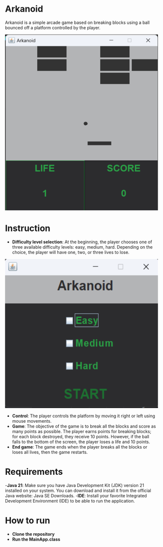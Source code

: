 # Arkanoid
Arkanoid is a simple arcade game based on breaking blocks using a ball bounced off a platform controlled by the player.

![Arkanoid](Images/ArkanoidGame.png)

# Instruction
- **Difficulty level selection**: At the beginning, the player chooses one of three available difficulty levels: easy, medium, hard. Depending on the choice, the player will have one, two, or three lives to lose.
  
 ![ArkanoidMenu](Images/ArkanoidMenu.png)
 
- **Control**: The player controls the platform by moving it right or left using mouse movements.
- **Game**: The objective of the game is to break all the blocks and score as many points as possible. The player earns points for breaking blocks; for each block destroyed, they receive 10 points. However, if the ball falls to the bottom of the screen, the player loses a life and 10 points.
- **End game**: The game ends when the player breaks all the blocks or loses all lives, then the game restarts.

# Requirements
-**Java 21**: Make sure you have Java Development Kit (JDK) version 21 installed on your system. You can download and install it from the official Java website: Java SE Downloads.
-**IDE**: Install your favorite Integrated Development Environment (IDE) to be able to run the application.

# How to run
- **Clone the repository**
- **Run the MainApp.class**
